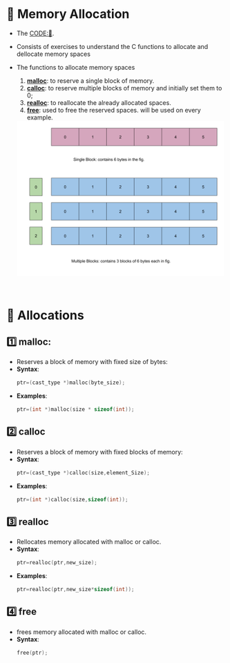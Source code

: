 # 🧠 Memory Allocation
- The [CODE:📑](../Preliminary_Practices/memory_alloc.c).
- Consists of exercises to understand the C functions to allocate and dellocate memory spaces
- The functions to allocate memory spaces
    1. **[malloc](#1️⃣-malloc)**: to reserve a single block of memory.
    2. **[calloc](#2️⃣-calloc)**: to reserve multiple blocks of memory and initially set them to 0;
    3. **[realloc](#3️⃣-realloc)**: to reallocate the already allocated spaces.
    4. **[free](#4️⃣-free)**: used to free the reserved spaces. will be used on every example.
    
    <img src="./Resources/mallocvscalloc.svg" alt="drawing" width="500"/>

&nbsp;
# 🌿 Allocations
## 1️⃣ malloc:
- Reserves a block of memory with fixed size of bytes:
- **Syntax**: 
    ```c
    ptr=(cast_type *)malloc(byte_size);
    ```
- **Examples**:
    ```c
    ptr=(int *)malloc(size * sizeof(int));
    ```

## 2️⃣ calloc
- Reserves a block of memory with fixed blocks of memory:
- **Syntax**: 
    ```c
    ptr=(cast_type *)calloc(size,element_Size);
    ```
- **Examples**:
    ```c
    ptr=(int *)calloc(size,sizeof(int));
    ```

## 3️⃣ realloc
- Rellocates memory allocated with malloc or calloc.
- **Syntax**: 
    ```c
    ptr=realloc(ptr,new_size);
    ```
- **Examples**:
    ```c
    ptr=realloc(ptr,new_size*sizeof(int));
    ```

## 4️⃣ free
- frees memory allocated with malloc or calloc.
- **Syntax**: 
    ```c
    free(ptr);
    ```